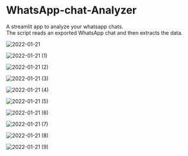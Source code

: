 # WhatsApp-chat-Analyzer

A streamlit app to analyze your whatsapp chats. <br>
The script reads an exported WhatsApp chat and then extracts the data.

![2022-01-21](https://user-images.githubusercontent.com/88322471/150567564-d06c93c3-33d6-4d6a-8498-0dbe0976797c.png)


![2022-01-21 (1)](https://user-images.githubusercontent.com/88322471/150567805-d1a49452-90bf-4dde-b7b6-41995a131168.png)


![2022-01-21 (2)](https://user-images.githubusercontent.com/88322471/150568000-fc346673-9079-4c47-b2dd-b3b02f4c781c.png)


![2022-01-21 (3)](https://user-images.githubusercontent.com/88322471/150568190-e8ac9b68-c806-4cf1-9870-badaa1984b0e.png)


![2022-01-21 (4)](https://user-images.githubusercontent.com/88322471/150568385-096bcf3c-58e9-4bd6-845e-a3201c2a5cef.png)


![2022-01-21 (5)](https://user-images.githubusercontent.com/88322471/150568572-770587c3-8d4f-410f-9813-9249326fc73f.png)


![2022-01-21 (6)](https://user-images.githubusercontent.com/88322471/150568888-7a0aeb80-9070-486c-81d9-9ebaf9233aee.png)


![2022-01-21 (7)](https://user-images.githubusercontent.com/88322471/150569000-6c946176-a6d0-4bc6-8ce1-fca348adc8bd.png)


![2022-01-21 (8)](https://user-images.githubusercontent.com/88322471/150569163-d1b91f9e-0b5c-4f5b-8aa9-e9c5ea90a6b5.png)


![2022-01-21 (9)](https://user-images.githubusercontent.com/88322471/150569381-4ede1adc-4854-4db9-b0f1-10676bb9eb21.png)
